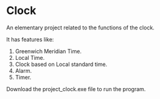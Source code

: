 # Clock
An elementary project related to the functions of the clock.

It has features like:
1. Greenwich Meridian Time.
2. Local Time.
3. Clock based on Local standard time.
4. Alarm.
5. Timer.

Download the project_clock.exe file to run the program.

